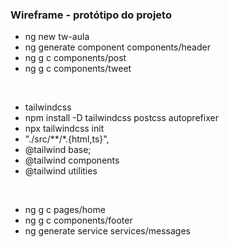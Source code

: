 ### Wireframe - protótipo do projeto
- ng new tw-aula
- ng generate component components/header
- ng g c components/post
- ng g c components/tweet
<br>

- tailwindcss
- npm install -D tailwindcss postcss autoprefixer
- npx tailwindcss init
- "./src/**/*.{html,ts}",
- @tailwind base;
- @tailwind components
- @tailwind utilities

<br>

- ng g c pages/home
- ng g c components/footer
- ng generate service services/messages
